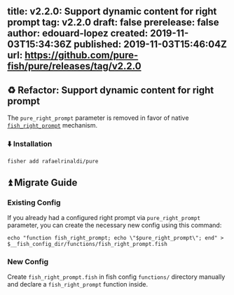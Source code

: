 title:	v2.2.0: Support dynamic content for right prompt
tag:	v2.2.0
draft:	false
prerelease:	false
author:	edouard-lopez
created:	2019-11-03T15:34:36Z
published:	2019-11-03T15:46:04Z
url:	https://github.com/pure-fish/pure/releases/tag/v2.2.0
--
## ♻️ Refactor: Support dynamic content for right prompt

The `pure_right_prompt` parameter is removed in favor of native [`fish_right_prompt`](https://fishshell.com/docs/current/commands.html#fish_right_prompt) mechanism. 

### :arrow_down: Installation

    fisher add rafaelrinaldi/pure

## ⏫ Migrate Guide

### Existing Config

If you already had a configured right prompt via `pure_right_prompt` parameter, you can create the necessary new config using this command:

	echo "function fish_right_prompt; echo \"$pure_right_prompt\"; end" > $__fish_config_dir/functions/fish_right_prompt.fish

### New Config

Create `fish_right_prompt.fish` in fish config `functions/` directory manually and declare a `fish_right_prompt` function inside.
